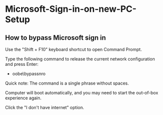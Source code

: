 # Microsoft-Sign-in-on-new-PC-Setup
## How to bypass Microsoft sign in
Use the "Shift + F10" keyboard shortcut to open Command Prompt.

Type the following command to release the current network configuration and press Enter:
- oobe\bypassnro

Quick note: The command is a single phrase without spaces.

Computer will boot automatically, and you may need to start the out-of-box experience again.

Click the "I don't have internet" option.
